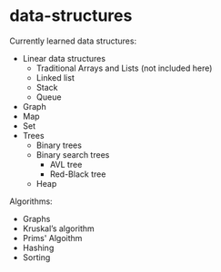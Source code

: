 # data-structures

Currently learned data structures:
* Linear data structures
  * Traditional Arrays and Lists (not included here)
  * Linked list
  * Stack
  * Queue
* Graph
* Map
* Set
* Trees
  * Binary trees
  * Binary search trees
    * AVL tree
    * Red-Black tree
  * Heap

Algorithms:
* Graphs
 * Kruskal’s algorithm
 * Prims' Algoithm
* Hashing
* Sorting
